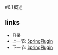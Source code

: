 #6.1 概述

## links
   * [目录](<preface.md>)
   * 上一节: [SpringPlugin](<7.md>)
   * 下一节: [SpringPlugin](<7.2.md>)

